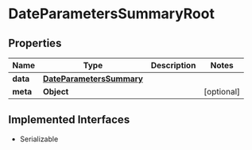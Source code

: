 

# DateParametersSummaryRoot


## Properties

Name | Type | Description | Notes
------------ | ------------- | ------------- | -------------
**data** | [**DateParametersSummary**](DateParametersSummary.md) |  | 
**meta** | **Object** |  |  [optional]


## Implemented Interfaces

* Serializable


